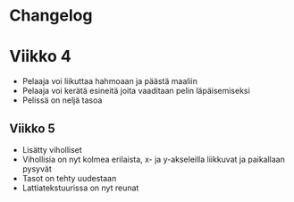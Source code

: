# Changelog

# Viikko 4
- Pelaaja voi liikuttaa hahmoaan ja päästä maaliin
- Pelaaja voi kerätä esineitä joita vaaditaan pelin läpäisemiseksi
- Pelissä on neljä tasoa

## Viikko 5
- Lisätty viholliset
- Vihollisia on nyt kolmea erilaista, x- ja y-akseleilla liikkuvat ja paikallaan pysyvät
- Tasot on tehty uudestaan
- Lattiatekstuurissa on nyt reunat

